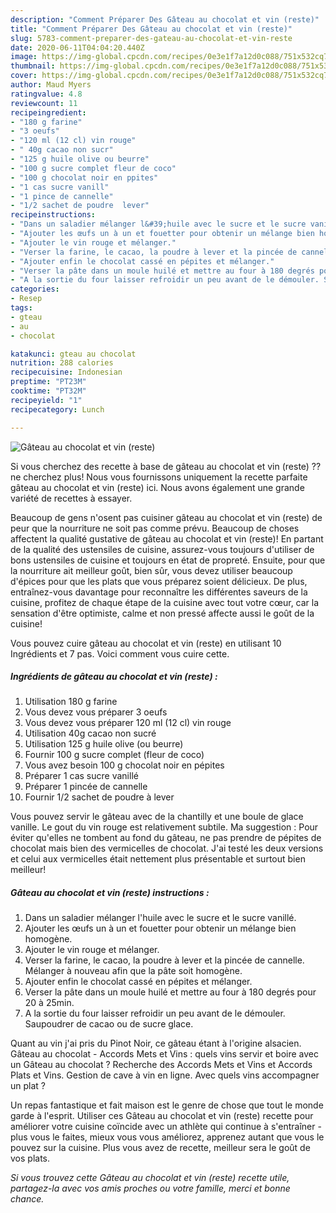 ```yaml
---
description: "Comment Préparer Des Gâteau au chocolat et vin (reste)"
title: "Comment Préparer Des Gâteau au chocolat et vin (reste)"
slug: 5783-comment-preparer-des-gateau-au-chocolat-et-vin-reste
date: 2020-06-11T04:04:20.440Z
image: https://img-global.cpcdn.com/recipes/0e3e1f7a12d0c088/751x532cq70/gateau-au-chocolat-et-vin-reste-photo-principale-de-la-recette.jpg
thumbnail: https://img-global.cpcdn.com/recipes/0e3e1f7a12d0c088/751x532cq70/gateau-au-chocolat-et-vin-reste-photo-principale-de-la-recette.jpg
cover: https://img-global.cpcdn.com/recipes/0e3e1f7a12d0c088/751x532cq70/gateau-au-chocolat-et-vin-reste-photo-principale-de-la-recette.jpg
author: Maud Myers
ratingvalue: 4.8
reviewcount: 11
recipeingredient:
- "180 g farine"
- "3 oeufs"
- "120 ml (12 cl) vin rouge"
- " 40g cacao non sucr"
- "125 g huile olive ou beurre"
- "100 g sucre complet fleur de coco"
- "100 g chocolat noir en ppites"
- "1 cas sucre vanill"
- "1 pince de cannelle"
- "1/2 sachet de poudre  lever"
recipeinstructions:
- "Dans un saladier mélanger l&#39;huile avec le sucre et le sucre vanillé."
- "Ajouter les œufs un à un et fouetter pour obtenir un mélange bien homogène."
- "Ajouter le vin rouge et mélanger."
- "Verser la farine, le cacao, la poudre à lever et la pincée de cannelle. Mélanger à nouveau afin que la pâte soit homogène."
- "Ajouter enfin le chocolat cassé en pépites et mélanger."
- "Verser la pâte dans un moule huilé et mettre au four à 180 degrés pour 20 à 25min."
- "A la sortie du four laisser refroidir un peu avant de le démouler. Saupoudrer de cacao ou de sucre glace."
categories:
- Resep
tags:
- gteau
- au
- chocolat

katakunci: gteau au chocolat 
nutrition: 288 calories
recipecuisine: Indonesian
preptime: "PT23M"
cooktime: "PT32M"
recipeyield: "1"
recipecategory: Lunch

---
```



![Gâteau au chocolat et vin (reste)](https://img-global.cpcdn.com/recipes/0e3e1f7a12d0c088/751x532cq70/gateau-au-chocolat-et-vin-reste-photo-principale-de-la-recette.jpg)

Si vous cherchez des recette à base de gâteau au chocolat et vin (reste) ?? ne cherchez plus! Nous vous fournissons uniquement la recette parfaite gâteau au chocolat et vin (reste) ici. Nous avons également une grande variété de recettes à essayer.

Beaucoup de gens n'osent pas cuisiner gâteau au chocolat et vin (reste) de peur que la nourriture ne soit pas comme prévu. Beaucoup de choses affectent la qualité gustative de gâteau au chocolat et vin (reste)! En partant de la qualité des ustensiles de cuisine, assurez-vous toujours d'utiliser de bons ustensiles de cuisine et toujours en état de propreté. Ensuite, pour que la nourriture ait meilleur goût, bien sûr, vous devez utiliser beaucoup d'épices pour que les plats que vous préparez soient délicieux. De plus, entraînez-vous davantage pour reconnaître les différentes saveurs de la cuisine, profitez de chaque étape de la cuisine avec tout votre cœur, car la sensation d'être optimiste, calme et non pressé affecte aussi le goût de la cuisine!

<!--inarticleads1-->

Vous pouvez cuire gâteau au chocolat et vin (reste) en utilisant 10 Ingrédients et 7 pas. Voici comment vous cuire cette.

##### Ingrédients de gâteau au chocolat et vin (reste) :

1. Utilisation 180 g farine
1. Vous devez vous préparer 3 oeufs
1. Vous devez vous préparer 120 ml (12 cl) vin rouge
1. Utilisation  40g cacao non sucré
1. Utilisation 125 g huile olive (ou beurre)
1. Fournir 100 g sucre complet (fleur de coco)
1. Vous avez besoin 100 g chocolat noir en pépites
1. Préparer 1 cas sucre vanillé
1. Préparer 1 pincée de cannelle
1. Fournir 1/2 sachet de poudre à lever


Vous pouvez servir le gâteau avec de la chantilly et une boule de glace vanille. Le gout du vin rouge est relativement subtile. Ma suggestion : Pour éviter qu&#39;elles ne tombent au fond du gâteau, ne pas prendre de pépites de chocolat mais bien des vermicelles de chocolat. J&#39;ai testé les deux versions et celui aux vermicelles était nettement plus présentable et surtout bien meilleur! 

<!--inarticleads2-->

##### Gâteau au chocolat et vin (reste) instructions :

1. Dans un saladier mélanger l&#39;huile avec le sucre et le sucre vanillé.
1. Ajouter les œufs un à un et fouetter pour obtenir un mélange bien homogène.
1. Ajouter le vin rouge et mélanger.
1. Verser la farine, le cacao, la poudre à lever et la pincée de cannelle. Mélanger à nouveau afin que la pâte soit homogène.
1. Ajouter enfin le chocolat cassé en pépites et mélanger.
1. Verser la pâte dans un moule huilé et mettre au four à 180 degrés pour 20 à 25min.
1. A la sortie du four laisser refroidir un peu avant de le démouler. Saupoudrer de cacao ou de sucre glace.


Quant au vin j&#39;ai pris du Pinot Noir, ce gâteau étant à l&#39;origine alsacien. Gâteau au chocolat - Accords Mets et Vins : quels vins servir et boire avec un Gâteau au chocolat ? Recherche des Accords Mets et Vins et Accords Plats et Vins. Gestion de cave à vin en ligne. Avec quels vins accompagner un plat ? 

<!--inarticleads1-->

<p>
Un repas fantastique et fait maison est le genre de chose que tout le monde garde à l'esprit. Utiliser ces Gâteau au chocolat et vin (reste) recette pour améliorer votre cuisine coïncide avec un athlète qui continue à s'entraîner - plus vous le faites, mieux vous vous améliorez, apprenez autant que vous le pouvez sur la cuisine. Plus vous avez de recette, meilleur sera le goût de vos plats.
</p>

<p>
<i>Si vous trouvez cette Gâteau au chocolat et vin (reste) recette utile, partagez-la avec vos amis proches ou votre famille, merci et bonne chance.</i>
</p>
